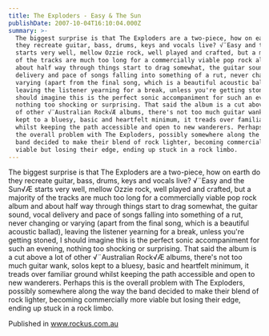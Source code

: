 ```yaml
---
title: The Exploders - Easy & The Sun
publishDate: 2007-10-04T16:10:04.000Z
summary: >-
  The biggest surprise is that The Exploders are a two-piece, how on earth do
  they recreate guitar, bass, drums, keys and vocals live? √¨Easy and the Sun√Æ
  starts very well, mellow Ozzie rock, well played and crafted, but a majority
  of the tracks are much too long for a commercially viable pop rock album and
  about half way through things start to drag somewhat, the guitar sound, vocal
  delivery and pace of songs falling into something of a rut, never changing or
  varying (apart from the final song, which is a beautiful acoustic ballad),
  leaving the listener yearning for a break, unless you're getting stoned, I
  should imagine this is the perfect sonic accompaniment for such an evening,
  nothing too shocking or surprising. That said the album is a cut above a lot
  of other √¨Australian Rock√Æ albums, there's not too much guitar wank, solos
  kept to a bluesy, basic and heartfelt minimum, it treads over familiar ground
  whilst keeping the path accessible and open to new wanderers. Perhaps this is
  the overall problem with The Exploders, possibly somewhere along the way the
  band decided to make their blend of rock lighter, becoming commercially more
  viable but losing their edge, ending up stuck in a rock limbo.
---
```

The biggest surprise is that The Exploders are a two-piece, how on earth do they recreate guitar, bass, drums, keys and vocals live? √¨Easy and the Sun√Æ starts very well, mellow Ozzie rock, well played and crafted, but a majority of the tracks are much too long for a commercially viable pop rock album and about half way through things start to drag somewhat, the guitar sound, vocal delivery and pace of songs falling into something of a rut, never changing or varying (apart from the final song, which is a beautiful acoustic ballad), leaving the listener yearning for a break, unless you're getting stoned, I should imagine this is the perfect sonic accompaniment for such an evening, nothing too shocking or surprising. That said the album is a cut above a lot of other √¨Australian Rock√Æ albums, there's not too much guitar wank, solos kept to a bluesy, basic and heartfelt minimum, it treads over familiar ground whilst keeping the path accessible and open to new wanderers. Perhaps this is the overall problem with The Exploders, possibly somewhere along the way the band decided to make their blend of rock lighter, becoming commercially more viable but losing their edge, ending up stuck in a rock limbo.


Published in www.rockus.com.au
